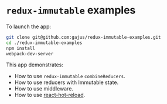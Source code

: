 # `redux-immutable` examples

To launch the app:

```bash
git clone git@github.com:gajus/redux-immutable-examples.git
cd ./redux-immutable-examples
npm install
webpack-dev-server
```

This app demonstrates:

* How to use `redux-immutable` `combineReducers`.
* How to use reducers with Immutable state.
* How to use middleware.
* How to use [react-hot-reload](https://github.com/gaearon/react-hot-loader).
